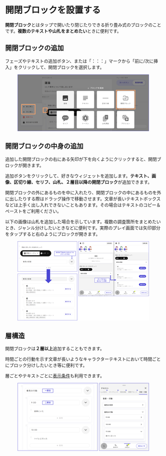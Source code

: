 # 開閉ブロックを設置する

**開閉ブロック**とはタップで開いたり閉じたりできる折り畳み式のブロックのことです。**複数のテキストや山札をまとめたい**ときに便利です。

## 開閉ブロックの追加

フェーズやテキストの追加ボタン、または「：：：」マークから「前に/次に挿入」をクリックして、開閉ブロックを選択します。

<figure><img src="../.gitbook/assets/image (2) (1) (1) (1) (1) (1) (1) (1).png" alt=""><figcaption></figcaption></figure>

## 開閉ブロックの中身の追加

追加した開閉ブロックの右にある矢印が下を向くようにクリックすると、開閉ブロックが開きます。

追加ボタンをクリックして、好きなウィジェットを追加します。**テキスト、画像、区切り線、セリフ、山札、２層目以降の開閉ブロック**が追加できます。

開閉ブロックの外にあるものを中に入れたり、開閉ブロックの中にあるものを外に出したりする際はドラッグ操作で移動させます。文章が長いテキストボックスなどは上手く出し入れできないこともあります。その場合はテキストのコピー＆ペーストをご利用ください。

以下の画像は山札を追加した場合を示しています。複数の調査箇所をまとめたいとき、ジャンル分けしたいときなどに便利です。実際のプレイ画面では矢印部分をタップすると右のようにブロックが開きます。

<figure><img src="../.gitbook/assets/image (1) (1) (1) (1) (1) (1) (1) (1) (1) (1).png" alt=""><figcaption></figcaption></figure>

## 層構造

開閉ブロックは**２層以上**追加することもできます。

時間ごとの行動を示す文章が長いようなキャラクターテキストにおいて時間ごとにブロック分けしたいとき等に便利です。

層ごとやテキストごとに[表示条件](../../../advanced/text-customize.md)も利用できます。

<figure><img src="../.gitbook/assets/image (2) (1) (1) (1) (1) (1) (1) (1) (1).png" alt=""><figcaption></figcaption></figure>

